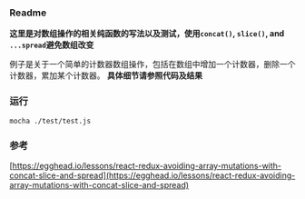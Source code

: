 ### Readme

**这里是对数组操作的相关纯函数的写法以及测试，使用`concat()`, `slice()`, and `...spread`避免数组改变**

例子是关于一个简单的计数器数组操作，包括在数组中增加一个计数器，删除一个计数器，累加某个计数器。
**具体细节请参照代码及结果**

### 运行
```
mocha ./test/test.js
```

### 参考
[https://egghead.io/lessons/react-redux-avoiding-array-mutations-with-concat-slice-and-spread](https://egghead.io/lessons/react-redux-avoiding-array-mutations-with-concat-slice-and-spread)
